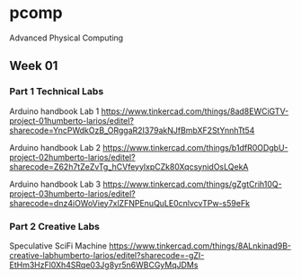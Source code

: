 # pcomp
Advanced Physical Computing

## Week 01
### Part 1 Technical Labs

Arduino handbook Lab 1
https://www.tinkercad.com/things/8ad8EWCiGTV-project-01humberto-larios/editel?sharecode=YncPWdkOzB_ORggaR2I379akNJfBmbXF2StYnnhTt54

Arduino handbook Lab 2
https://www.tinkercad.com/things/b1dfR0ODgbU-project-02humberto-larios/editel?sharecode=Z62h7tZeZvTg_hCVfeyylxpCZk80XqcsynidOsLQekA

Arduino handbook Lab 3
https://www.tinkercad.com/things/gZgtCrih10Q-project-03humberto-larios/editel?sharecode=dnz4iOWoViey7xlZFNPEnuQuLE0cnlvcvTPw-s59eFk

### Part 2 Creative Labs

Speculative SciFi Machine
https://www.tinkercad.com/things/8ALnkinad9B-creative-labhumberto-larios/editel?sharecode=-gZI-EtHm3HzFl0Xh4SRqe03Jg8yr5n6WBCGyMqJDMs
